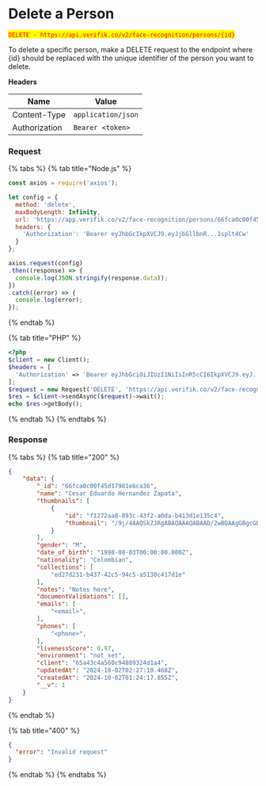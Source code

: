 # Delete a Person

<mark style="color:red;">`DELETE - https://api.verifik.co/v2/face-recognition/persons/{id}`</mark>

To delete a specific person, make a DELETE request to the endpoint where {id} should be replaced with the unique identifier of the person you want to delete.

**Headers**

| Name          | Value              |
| ------------- | ------------------ |
| Content-Type  | `application/json` |
| Authorization | `Bearer <token>`   |

### Request

{% tabs %}
{% tab title="Node.js" %}

```javascript
const axios = require('axios');

let config = {
  method: 'delete',
  maxBodyLength: Infinity,
  url: 'https://app.verifik.co/v2/face-recognition/persons/66fca0c00f45d17981e6ca36?collection=ed27d231-b437-62c5-94c5-a2130c447d1e',
  headers: { 
    'Authorization': 'Bearer eyJhbGcIkpXVCJ9.eyJjbGllbnR...1splt4Cw'
  }
};

axios.request(config)
.then((response) => {
  console.log(JSON.stringify(response.data));
})
.catch((error) => {
  console.log(error);
});

```

{% endtab %}

{% tab title="PHP" %}

```php
<?php
$client = new Client();
$headers = [
  'Authorization' => 'Bearer eyJhbGciOiJIUzI1NiIsInR5cCI6IkpXVCJ9.eyJ...4Cw'
];
$request = new Request('DELETE', 'https://api.verifik.co/v2/face-recognition/persons/66fca0c00f45d17981e6ca36?collection=ed27d231-b437-62c5-94c5-a2130c447d1e', $headers);
$res = $client->sendAsync($request)->wait();
echo $res->getBody();

```

{% endtab %}
{% endtabs %}

### **Response**

{% tabs %}
{% tab title="200" %}

```json
{
    "data": {
        "_id": "66fca0c00f45d17981e6ca36",
        "name": "Cesar Eduardo Hernandez Zapata",
        "thumbnails": [
            {
                "id": "f1272aa8-893c-43f2-a0da-b413d1e135c4",
                "thumbnail": "/9j/4AAQSkZJRgABAQAAAQABAAD/2wBDAAgGBgcGBQgHBwcJCQgKDBQNDAsLDBkSEw8UHRofHh0a...PwoEf/9k="
            }
        ],
        "gender": "M",
        "date_of_birth": "1998-08-03T00:00:00.000Z",
        "nationality": "Colombian",
        "collections": [
            "ed27d231-b437-42c5-94c5-a5130c417d1e"
        ],
        "notes": "Notes here",
        "documentValidations": [],
        "emails": [
            "<email>",
        ],
        "phones": [
            "<phone>",
        ],
        "livenessScore": 0.97,
        "environment": "not_set",
        "client": "65a43c4a560c94889324d1a4",
        "updatedAt": "2024-10-02T02:27:10.468Z",
        "createdAt": "2024-10-02T01:24:17.855Z",
        "__v": 1
    }
}
```

{% endtab %}

{% tab title="400" %}

```json
{
  "error": "Invalid request"
}
```

{% endtab %}
{% endtabs %}
